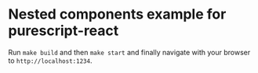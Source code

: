 # Nested components example for purescript-react

Run `make build` and then `make start` and finally navigate with your browser to `http://localhost:1234`.
